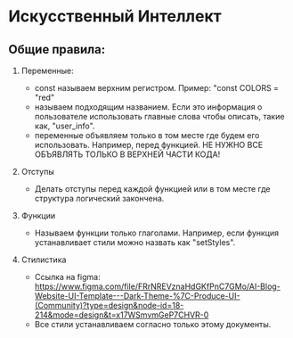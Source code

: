 # Искусственный Интеллект

## Общие правила: 
1. Переменные:
   * const называем верхним регистром. Пример: "const COLORS = "red"
   * называем подходящим названием. Если это информация о пользователе использовать главные слова чтобы описать, такие как, "user_info".
   * переменные объявляем только в том месте где будем его использовать. Например, перед функцией. НЕ НУЖНО ВСЕ ОБЪЯВЛЯТЬ ТОЛЬКО В ВЕРХНЕЙ ЧАСТИ КОДА!

2. Отступы
    * Делать отступы перед каждой функцией или в том месте где структура логический закончена. 

3. Функции 
   * Называем функции только глаголами. Например, если функция устанавливает стили можно назвать как "setStyles".

4. Стилистика
    * Ссылка на figma: https://www.figma.com/file/FRrNREVznaHdGKfPnC7GMo/AI-Blog-Website-UI-Template---Dark-Theme-%7C-Produce-UI-(Community)?type=design&node-id=18-214&mode=design&t=x17WSmvmGeP7CHVR-0
    * Все стили устанавливаем согласно только этому документы. 